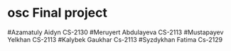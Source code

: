 # osc Final project

 #Azamatuly Aidyn CS-2130
 #Meruyert Abdulayeva CS-2113
 #Mustapayev Yelkhan CS-2113
 #Kalybek Gaukhar Cs-2113
 #Syzdykhan Fatima Cs-2129
